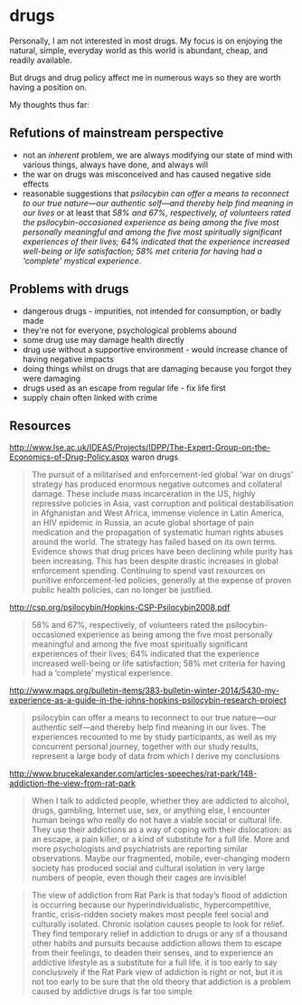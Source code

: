 # drugs

Personally, I am not interested in most drugs. My focus is on enjoying the natural, simple, everyday world as this world is abundant, cheap, and readily available.

But drugs and drug policy affect me in numerous ways so they are worth having a position on.

My thoughts thus far:

## Refutions of mainstream perspective

* not an *inherent* problem, we are always modifying our state of mind with various things, always have done, and always will
* the war on drugs was misconceived and has caused negative side effects
* reasonable suggestions that *psilocybin can offer a means to reconnect to our true nature—our authentic self—and thereby help find meaning in our lives* or at least that *58% and 67%, respectively, of volunteers rated the psilocybin-occasioned experience as being among the five most personally meaningful and among the five most spiritually significant experiences of their lives; 64% indicated that the experience increased well-being or life satisfaction; 58% met criteria for having had a ‘complete’ mystical experience.*

## Problems with drugs


* dangerous drugs - impurities, not intended for consumption, or badly made
* they're not for everyone, psychological problems abound
* some drug use may damage health directly
* drug use without a supportive environment - would increase chance of having negative impacts
* doing things whilst on drugs that are damaging because you forgot they were damaging
* drugs used as an escape from regular life - fix life first
* supply chain often linked with crime

## Resources

http://www.lse.ac.uk/IDEAS/Projects/IDPP/The-Expert-Group-on-the-Economics-of-Drug-Policy.aspx
waron drugs

> The pursuit of a militarised and enforcement-led global ‘war on drugs’ strategy has produced enormous negative outcomes and collateral damage. These include mass incarceration in the US, highly repressive policies in Asia, vast corruption and political destabilisation in Afghanistan and West Africa, immense violence in Latin America, an HIV epidemic in Russia, an acute global shortage of pain medication and the propagation of systematic human rights abuses around the world.
> The strategy has failed based on its own terms. Evidence shows that drug prices have been declining while purity has been increasing. This has been despite drastic increases in global enforcement spending. Continuing to spend vast resources on punitive enforcement-led policies, generally at the expense of proven public health policies, can no longer be justified.

http://csp.org/psilocybin/Hopkins-CSP-Psilocybin2008.pdf

> 58% and 67%, respectively, of volunteers rated the psilocybin-occasioned experience as being among the five most personally meaningful and among the five most spiritually significant experiences of their lives; 64% indicated that the experience increased well-being or life satisfaction; 58% met criteria for having had a ‘complete’ mystical experience.

http://www.maps.org/bulletin-items/383-bulletin-winter-2014/5430-my-experience-as-a-guide-in-the-johns-hopkins-psilocybin-research-project

> psilocybin can offer a means to reconnect to our true nature—our authentic self—and thereby help find meaning in our lives. The experiences recounted to me by study participants, as well as my concurrent personal journey, together with our study results, represent a large body of data from which I derive my conclusions

http://www.brucekalexander.com/articles-speeches/rat-park/148-addiction-the-view-from-rat-park

> When I talk to addicted people, whether they are addicted to alcohol, drugs, gambling, Internet use, sex, or anything else, I encounter human beings who really do not have a viable social or cultural life. They use their addictions as a way of coping with their dislocation: as an escape, a pain killer, or a kind of substitute for a full life. More and more psychologists and psychiatrists are reporting similar observations. Maybe our fragmented, mobile, ever-changing modern society has produced social and cultural isolation in very large numbers of people, even though their cages are invisible!

> The view of addiction from Rat Park is that today’s flood of addiction is occurring because our hyperindividualistic, hypercompetitive, frantic, crisis-ridden society makes most people feel social and culturally isolated. Chronic isolation causes people to look for relief. They find temporary relief in addiction to drugs or any of a thousand other habits and pursuits because addiction allows them to escape from their feelings, to deaden their senses, and to experience an addictive lifestyle as a substitute for a full life.
> it is too early to say conclusively if the Rat Park view of addiction is right or not, but it is not too early to be sure that the old theory that addiction is a problem caused by addictive drugs is far too simple